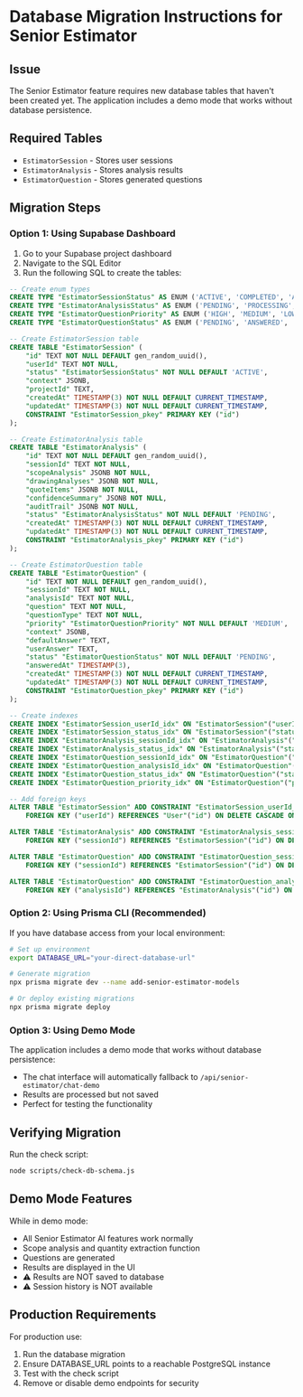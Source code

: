 # Database Migration Instructions for Senior Estimator

## Issue
The Senior Estimator feature requires new database tables that haven't been created yet. The application includes a demo mode that works without database persistence.

## Required Tables
- `EstimatorSession` - Stores user sessions
- `EstimatorAnalysis` - Stores analysis results
- `EstimatorQuestion` - Stores generated questions

## Migration Steps

### Option 1: Using Supabase Dashboard
1. Go to your Supabase project dashboard
2. Navigate to the SQL Editor
3. Run the following SQL to create the tables:

```sql
-- Create enum types
CREATE TYPE "EstimatorSessionStatus" AS ENUM ('ACTIVE', 'COMPLETED', 'ARCHIVED');
CREATE TYPE "EstimatorAnalysisStatus" AS ENUM ('PENDING', 'PROCESSING', 'READY_FOR_PRICING', 'NEEDS_CLARIFICATION', 'COMPLETED', 'FAILED');
CREATE TYPE "EstimatorQuestionPriority" AS ENUM ('HIGH', 'MEDIUM', 'LOW');
CREATE TYPE "EstimatorQuestionStatus" AS ENUM ('PENDING', 'ANSWERED', 'SKIPPED');

-- Create EstimatorSession table
CREATE TABLE "EstimatorSession" (
    "id" TEXT NOT NULL DEFAULT gen_random_uuid(),
    "userId" TEXT NOT NULL,
    "status" "EstimatorSessionStatus" NOT NULL DEFAULT 'ACTIVE',
    "context" JSONB,
    "projectId" TEXT,
    "createdAt" TIMESTAMP(3) NOT NULL DEFAULT CURRENT_TIMESTAMP,
    "updatedAt" TIMESTAMP(3) NOT NULL DEFAULT CURRENT_TIMESTAMP,
    CONSTRAINT "EstimatorSession_pkey" PRIMARY KEY ("id")
);

-- Create EstimatorAnalysis table
CREATE TABLE "EstimatorAnalysis" (
    "id" TEXT NOT NULL DEFAULT gen_random_uuid(),
    "sessionId" TEXT NOT NULL,
    "scopeAnalysis" JSONB NOT NULL,
    "drawingAnalyses" JSONB NOT NULL,
    "quoteItems" JSONB NOT NULL,
    "confidenceSummary" JSONB NOT NULL,
    "auditTrail" JSONB NOT NULL,
    "status" "EstimatorAnalysisStatus" NOT NULL DEFAULT 'PENDING',
    "createdAt" TIMESTAMP(3) NOT NULL DEFAULT CURRENT_TIMESTAMP,
    "updatedAt" TIMESTAMP(3) NOT NULL DEFAULT CURRENT_TIMESTAMP,
    CONSTRAINT "EstimatorAnalysis_pkey" PRIMARY KEY ("id")
);

-- Create EstimatorQuestion table
CREATE TABLE "EstimatorQuestion" (
    "id" TEXT NOT NULL DEFAULT gen_random_uuid(),
    "sessionId" TEXT NOT NULL,
    "analysisId" TEXT NOT NULL,
    "question" TEXT NOT NULL,
    "questionType" TEXT NOT NULL,
    "priority" "EstimatorQuestionPriority" NOT NULL DEFAULT 'MEDIUM',
    "context" JSONB,
    "defaultAnswer" TEXT,
    "userAnswer" TEXT,
    "status" "EstimatorQuestionStatus" NOT NULL DEFAULT 'PENDING',
    "answeredAt" TIMESTAMP(3),
    "createdAt" TIMESTAMP(3) NOT NULL DEFAULT CURRENT_TIMESTAMP,
    "updatedAt" TIMESTAMP(3) NOT NULL DEFAULT CURRENT_TIMESTAMP,
    CONSTRAINT "EstimatorQuestion_pkey" PRIMARY KEY ("id")
);

-- Create indexes
CREATE INDEX "EstimatorSession_userId_idx" ON "EstimatorSession"("userId");
CREATE INDEX "EstimatorSession_status_idx" ON "EstimatorSession"("status");
CREATE INDEX "EstimatorAnalysis_sessionId_idx" ON "EstimatorAnalysis"("sessionId");
CREATE INDEX "EstimatorAnalysis_status_idx" ON "EstimatorAnalysis"("status");
CREATE INDEX "EstimatorQuestion_sessionId_idx" ON "EstimatorQuestion"("sessionId");
CREATE INDEX "EstimatorQuestion_analysisId_idx" ON "EstimatorQuestion"("analysisId");
CREATE INDEX "EstimatorQuestion_status_idx" ON "EstimatorQuestion"("status");
CREATE INDEX "EstimatorQuestion_priority_idx" ON "EstimatorQuestion"("priority");

-- Add foreign keys
ALTER TABLE "EstimatorSession" ADD CONSTRAINT "EstimatorSession_userId_fkey" 
    FOREIGN KEY ("userId") REFERENCES "User"("id") ON DELETE CASCADE ON UPDATE CASCADE;

ALTER TABLE "EstimatorAnalysis" ADD CONSTRAINT "EstimatorAnalysis_sessionId_fkey" 
    FOREIGN KEY ("sessionId") REFERENCES "EstimatorSession"("id") ON DELETE CASCADE ON UPDATE CASCADE;

ALTER TABLE "EstimatorQuestion" ADD CONSTRAINT "EstimatorQuestion_sessionId_fkey" 
    FOREIGN KEY ("sessionId") REFERENCES "EstimatorSession"("id") ON DELETE CASCADE ON UPDATE CASCADE;

ALTER TABLE "EstimatorQuestion" ADD CONSTRAINT "EstimatorQuestion_analysisId_fkey" 
    FOREIGN KEY ("analysisId") REFERENCES "EstimatorAnalysis"("id") ON DELETE CASCADE ON UPDATE CASCADE;
```

### Option 2: Using Prisma CLI (Recommended)
If you have database access from your local environment:

```bash
# Set up environment
export DATABASE_URL="your-direct-database-url"

# Generate migration
npx prisma migrate dev --name add-senior-estimator-models

# Or deploy existing migrations
npx prisma migrate deploy
```

### Option 3: Using Demo Mode
The application includes a demo mode that works without database persistence:
- The chat interface will automatically fallback to `/api/senior-estimator/chat-demo`
- Results are processed but not saved
- Perfect for testing the functionality

## Verifying Migration
Run the check script:
```bash
node scripts/check-db-schema.js
```

## Demo Mode Features
While in demo mode:
- All Senior Estimator AI features work normally
- Scope analysis and quantity extraction function
- Questions are generated
- Results are displayed in the UI
- ⚠️ Results are NOT saved to database
- ⚠️ Session history is NOT available

## Production Requirements
For production use:
1. Run the database migration
2. Ensure DATABASE_URL points to a reachable PostgreSQL instance
3. Test with the check script
4. Remove or disable demo endpoints for security